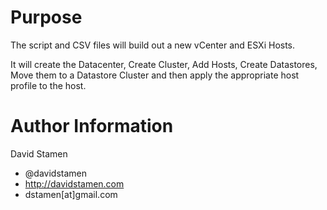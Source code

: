 Purpose
=======
The script and CSV files will build out a new vCenter and ESXi Hosts.

It will create the Datacenter, Create Cluster, Add Hosts, Create Datastores, Move them to a Datastore Cluster and then apply the appropriate host profile to the host.

Author Information
==================

David Stamen
- @davidstamen
- http://davidstamen.com
- dstamen[at]gmail.com
